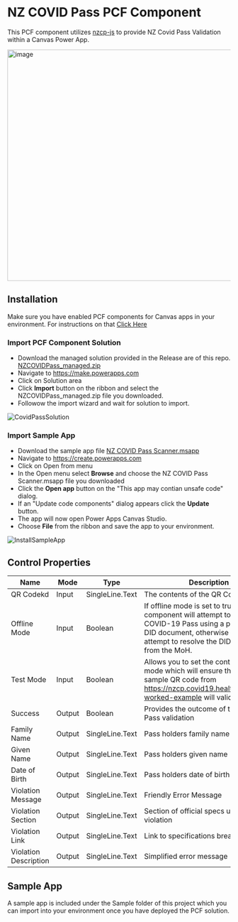 # NZ COVID Pass PCF Component
This PCF component utilizes [nzcp-js](https://github.com/vaxxnz/nzcp-js) to provide NZ Covid Pass Validation within a Canvas Power App. 

<img width="521" alt="image" src="https://user-images.githubusercontent.com/7444929/143484767-3bd05296-bae9-4e4a-8712-6bca273dd160.png">

## Installation

Make sure you have enabled PCF components for Canvas apps in your environment.  For instructions on that [Click Here](https://docs.microsoft.com/en-us/powerapps/developer/component-framework/component-framework-for-canvas-apps)

### Import PCF Component Solution
- Download the managed solution provided in the Release are of this repo. [NZCOVIDPass_managed.zip](https://github.com/rwilson504/nzcp-pcf/releases/latest/download/NZCOVIDPass_managed.zip)
- Navigate to https://make.powerapps.com
- Click on Solution area
- Click **Import** button on the ribbon and select the NZCOVIDPass_managed.zip file you downloaded.
- Followow the import wizard and wait for solution to import. 

![CovidPassSolution](https://user-images.githubusercontent.com/7444929/143589749-8e213445-170a-46ec-b6cb-d9674d4524fb.gif)

### Import Sample App
- Download the sample app file [NZ COVID Pass Scanner.msapp](https://github.com/rwilson504/nzcp-pcf/raw/master/Sample/NZ%20COVID%20Pass%20Scanner.msapp)
- Navigate to https://create.powerapps.com
- Click on Open from menu
- In the Open menu select **Browse** and choose the NZ COVID Pass Scanner.msapp file you downloaded
- Click the **Open app** button on the "This app may contian unsafe code" dialog.
- If an "Update code components" dialog appears click the **Update** button.
- The app will now open Power Apps Canvas Studio.
- Choose **File** from the ribbon and save the app to your environment.

![InstallSampleApp](https://user-images.githubusercontent.com/7444929/143590905-80e1d233-b0b7-4144-9034-3c10aa1538a7.gif)

## Control Properties
| Name | Mode | Type | Description | Default |
|---|---|---|---| --- |
|QR Codekd|Input| SingleLine.Text | The contents of the QR Code||
|Offline Mode|Input| Boolean | If offline mode is set to true the component will attempt to validate the COVID-19 Pass using a prefetched DID document, otherwise it will attempt to resolve the DID document from the MoH.|false|
|Test Mode|Input|Boolean|Allows you to set the control into test mode which will ensure that the sample QR code from https://nzcp.covid19.health.nz/#valid-worked-example will validate.|false|
|Success|Output|Boolean|Provides the outcome of the COVID Pass validation|false|
|Family Name|Output|SingleLine.Text|Pass holders family name||
|Given Name|Output|SingleLine.Text|Pass holders given name||
|Date of Birth|Output|SingleLine.Text|Pass holders date of birth||
|Violation Message|Output|SingleLine.Text|Friendly Error Message||
|Violation Section|Output|SingleLine.Text|Section of official specs under violation||
|Violation Link|Output|SingleLine.Text|Link to specifications breached||
|Violation Description|Output|SingleLine.Text|Simplified error message||

## Sample App
A sample app is included under the Sample folder of this project which you can import into your environment once you have deployed the PCF solution.
